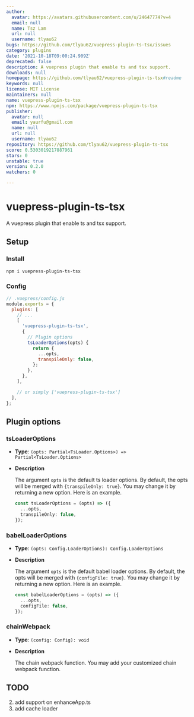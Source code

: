 ```yaml
---
author:
  avatar: https://avatars.githubusercontent.com/u/24647774?v=4
  email: null
  name: Tsz Lam
  url: null
  username: tlyau62
bugs: https://github.com/tlyau62/vuepress-plugin-ts-tsx/issues
category: plugins
date: '2021-10-18T09:00:24.909Z'
deprecated: false
description: A vuepress plugin that enable ts and tsx support.
downloads: null
homepage: https://github.com/tlyau62/vuepress-plugin-ts-tsx#readme
keywords: null
license: MIT License
maintainers: null
name: vuepress-plugin-ts-tsx
npm: https://www.npmjs.com/package/vuepress-plugin-ts-tsx
publisher:
  avatar: null
  email: yaurfu@gmail.com
  name: null
  url: null
  username: tlyau62
repository: https://github.com/tlyau62/vuepress-plugin-ts-tsx
score: 0.5303019217887961
stars: 0
unstable: true
version: 0.2.0
watchers: 0

---
```


# vuepress-plugin-ts-tsx

A vuepress plugin that enable ts and tsx support.

## Setup

### Install

```
npm i vuepress-plugin-ts-tsx
```

### Config

```js
// .vuepress/config.js
module.exports = {
  plugins: [
    // ...
    [
      'vuepress-plugin-ts-tsx',
      {
        // Plugin options
        tsLoaderOptions(opts) {
          return {
            ...opts,
            transpileOnly: false,
          };
        },
      },
    ],

    // or simply ['vuepress-plugin-ts-tsx']
  ],
};
```

## Plugin options

### tsLoaderOptions

- **Type**: `(opts: Partial<TsLoader.Options>) => Partial<TsLoader.Options>`

- **Description**

  The argument `opts` is the default ts loader options. By default, the opts will be merged with `{transpileOnly: true}`. You may change it by returning a new option. Here is an example.

  ```ts
  const tsLoaderOptions = (opts) => ({
    ...opts,
    transpileOnly: false,
  });
  ```

### babelLoaderOptions

- **Type**: `(opts: Config.LoaderOptions): Config.LoaderOptions`

- **Description**

  The argument `opts` is the default babel loader options. By default, the opts will be merged with `{configFile: true}`. You may change it by returning a new option. Here is an example.

  ```ts
  const babelLoaderOptions = (opts) => ({
    ...opts,
    configFile: false,
  });
  ```

### chainWebpack

- **Type**: `(config: Config): void`

- **Description**

  The chain webpack function. You may add your customized chain webpack function.

## TODO

2. add support on enhanceApp.ts
3. add cache loader
